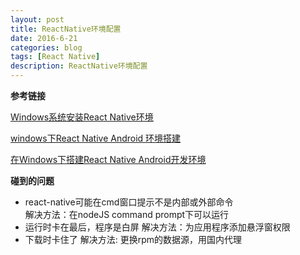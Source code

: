 ```yaml
---
layout: post
title: ReactNative环境配置
date: 2016-6-21
categories: blog
tags: [React Native]
description: ReactNative环境配置
---
```


**参考链接**

[Windows系统安装React Native环境](http://www.lcode.org/%e5%8f%b2%e4%b8%8a%e6%9c%80%e8%af%a6%e7%bb%86windows%e7%89%88%e6%9c%ac%e6%90%ad%e5%bb%ba%e5%ae%89%e8%a3%85react-native%e7%8e%af%e5%a2%83%e9%85%8d%e7%bd%ae/)

[windows下React Native Android 环境搭建](http://blog.leanote.com/post/skuare520/841121f15ace)

[在Windows下搭建React Native Android开发环境](http://bbs.reactnative.cn/topic/10/%E5%9C%A8windows%E4%B8%8B%E6%90%AD%E5%BB%BAreact-native-android%E5%BC%80%E5%8F%91%E7%8E%AF%E5%A2%83)


**碰到的问题** 

- react-native可能在cmd窗口提示不是内部或外部命令            
解决方法：在nodeJS command prompt下可以运行 
- 运行时卡在最后，程序是白屏 
解决方法：为应用程序添加悬浮窗权限  
- 下载时卡住了 
解决方法: 更换rpm的数据源，用国内代理  

